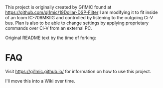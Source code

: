 This project is originally created by GI1MIC found at https://github.com/gi1mic/19Dollar-DSP-Filter
I am modifying it to fit inside of an Icom IC-706MKIIG and controlled by listening to the outgoing Ci-V bus.
Plan is also to be able to change settings by applying proprietary commands over Ci-V from an external PC. 

Original README text by the time of forking:

FAQ
===


Visit https://gi1mic.github.io/ for information on how to use this project.

I'll move this into a Wiki over time.

